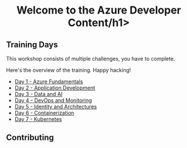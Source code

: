 <div align="center">
  <h1>Welcome to the Azure Developer Content/h1>


</div>

## Training Days

This workshop consists of multiple challenges, you have to complete. 

Here's the overview of the training. Happy hacking!
  
- [Day 1 - Azure Fundamentals](day1/README.md)
- [Day 2 - Application Development](day2/README.md)
- [Day 3 - Data and AI](day3/README.md)
- [Day 4 - DevOps and Monitoring](day4/README.md)
- [Day 5 - Identity and Architectures](day5/README.md)
- [Day 6 - Containerization](day6/README.md)
- [Day 7 - Kubernetes](day7/README.md)

## Contributing ##
